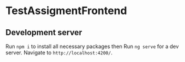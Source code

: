 # TestAssigmentFrontend

## Development server

Run `npm i` to install all necessary packages then
Run `ng serve` for a dev server. Navigate to `http://localhost:4200/`.
